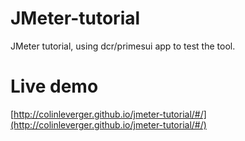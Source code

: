# JMeter-tutorial
JMeter tutorial, using dcr/primesui app to test the tool.

# Live demo
[http://colinleverger.github.io/jmeter-tutorial/#/](http://colinleverger.github.io/jmeter-tutorial/#/)
